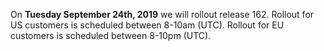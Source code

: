 On **Tuesday September 24th, 2019** we will rollout release 162. Rollout for US customers is scheduled between 8-10am (UTC). Rollout for EU customers is scheduled between 8-10pm (UTC).
